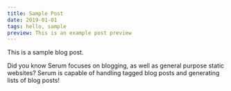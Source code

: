 ```yaml
---
title: Sample Post
date: 2019-01-01
tags: hello, sample
preview: This is an example post preview
---
```


This is a sample blog post.

Did you know Serum focuses on blogging, as well as general purpose static
websites? Serum is capable of handling tagged blog posts and generating lists
of blog posts!
